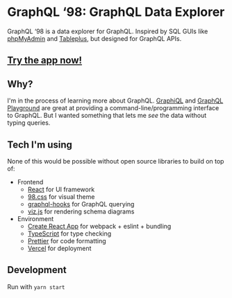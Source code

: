# GraphQL ‘98: GraphQL Data Explorer

GraphQL ‘98 is a data explorer for GraphQL. Inspired by
SQL GUIs like [phpMyAdmin](https://www.phpmyadmin.net) and
[Tableplus](https://tableplus.com), but designed for GraphQL APIs.

## [Try the app now!](https://graphql-98.vercel.app)

## Why?

I'm in the process of learning more about GraphQL.
[GraphiQL](https://github.com/graphql/graphiql) and
[GraphQL Playground](https://github.com/prisma-labs/graphql-playground)
are great at providing a command-line/programming interface to GraphQL.
But I wanted something that lets me _see_ the data without typing
queries.

## Tech I'm using

None of this would be possible without open source libraries to build on top of:

- Frontend
  - [React](https://reactjs.org) for UI framework
  - [98.css](https://jdan.github.io/98.css/) for visual theme
  - [graphql-hooks](https://github.com/nearform/graphql-hooks) for GraphQL querying
  - [viz.js](https://github.com/mdaines/viz.js) for rendering schema diagrams
- Environment
  - [Create React App](https://reactjs.org/docs/create-a-new-react-app.html) for webpack + eslint + bundling
  - [TypeScript](https://www.typescriptlang.org) for type checking
  - [Prettier](https://prettier.io) for code formatting
  - [Vercel](http://vercel.com/) for deployment

## Development

Run with `yarn start`
